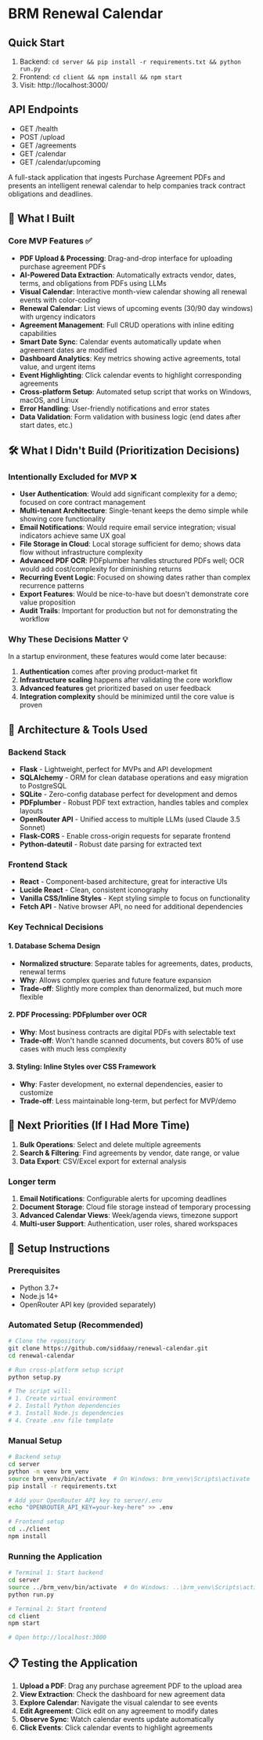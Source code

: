 # BRM Renewal Calendar

## Quick Start
1. Backend: `cd server && pip install -r requirements.txt && python run.py`
2. Frontend: `cd client && npm install && npm start`
3. Visit: http://localhost:3000/

## API Endpoints
- GET /health
- POST /upload
- GET /agreements
- GET /calendar
- GET /calendar/upcoming

A full-stack application that ingests Purchase Agreement PDFs and presents an intelligent renewal calendar to help companies track contract obligations and deadlines.

## 🎯 What I Built

### Core MVP Features ✅
- **PDF Upload & Processing**: Drag-and-drop interface for uploading purchase agreement PDFs
- **AI-Powered Data Extraction**: Automatically extracts vendor, dates, terms, and obligations from PDFs using LLMs
- **Visual Calendar**: Interactive month-view calendar showing all renewal events with color-coding
- **Renewal Calendar**: List views of upcoming events (30/90 day windows) with urgency indicators
- **Agreement Management**: Full CRUD operations with inline editing capabilities
- **Smart Date Sync**: Calendar events automatically update when agreement dates are modified
- **Dashboard Analytics**: Key metrics showing active agreements, total value, and urgent items
- **Event Highlighting**: Click calendar events to highlight corresponding agreements
- **Cross-platform Setup**: Automated setup script that works on Windows, macOS, and Linux
- **Error Handling**: User-friendly notifications and error states
- **Data Validation**: Form validation with business logic (end dates after start dates, etc.)

## 🛠️ What I Didn't Build (Prioritization Decisions)

### Intentionally Excluded for MVP ❌
- **User Authentication**: Would add significant complexity for a demo; focused on core contract management
- **Multi-tenant Architecture**: Single-tenant keeps the demo simple while showing core functionality
- **Email Notifications**: Would require email service integration; visual indicators achieve same UX goal
- **File Storage in Cloud**: Local storage sufficient for demo; shows data flow without infrastructure complexity
- **Advanced PDF OCR**: PDFplumber handles structured PDFs well; OCR would add cost/complexity for diminishing returns
- **Recurring Event Logic**: Focused on showing dates rather than complex recurrence patterns
- **Export Features**: Would be nice-to-have but doesn't demonstrate core value proposition
- **Audit Trails**: Important for production but not for demonstrating the workflow

### Why These Decisions Matter 💡
In a startup environment, these features would come later because:
1. **Authentication** comes after proving product-market fit
2. **Infrastructure scaling** happens after validating the core workflow  
3. **Advanced features** get prioritized based on user feedback
4. **Integration complexity** should be minimized until the core value is proven

## 🔧 Architecture & Tools Used

### Backend Stack
- **Flask** - Lightweight, perfect for MVPs and API development
- **SQLAlchemy** - ORM for clean database operations and easy migration to PostgreSQL
- **SQLite** - Zero-config database perfect for development and demos
- **PDFplumber** - Robust PDF text extraction, handles tables and complex layouts
- **OpenRouter API** - Unified access to multiple LLMs (used Claude 3.5 Sonnet)
- **Flask-CORS** - Enable cross-origin requests for separate frontend
- **Python-dateutil** - Robust date parsing for extracted text

### Frontend Stack  
- **React** - Component-based architecture, great for interactive UIs
- **Lucide React** - Clean, consistent iconography
- **Vanilla CSS/Inline Styles** - Kept styling simple to focus on functionality
- **Fetch API** - Native browser API, no need for additional dependencies

### Key Technical Decisions

#### 1. **Database Schema Design**
- **Normalized structure**: Separate tables for agreements, dates, products, renewal terms
- **Why**: Allows complex queries and future feature expansion
- **Trade-off**: Slightly more complex than denormalized, but much more flexible

#### 2. **PDF Processing: PDFplumber over OCR**
- **Why**: Most business contracts are digital PDFs with selectable text
- **Trade-off**: Won't handle scanned documents, but covers 80% of use cases with much less complexity

#### 3. **Styling: Inline Styles over CSS Framework**
- **Why**: Faster development, no external dependencies, easier to customize
- **Trade-off**: Less maintainable long-term, but perfect for MVP/demo


## 🔮 Next Priorities (If I Had More Time)

1. **Bulk Operations**: Select and delete multiple agreements
2. **Search & Filtering**: Find agreements by vendor, date range, or value
3. **Data Export**: CSV/Excel export for external analysis

### Longer term
1. **Email Notifications**: Configurable alerts for upcoming deadlines
2. **Document Storage**: Cloud file storage instead of temporary processing
3. **Advanced Calendar Views**: Week/agenda views, timezone support
4. **Multi-user Support**: Authentication, user roles, shared workspaces


## 🚀 Setup Instructions

### Prerequisites
- Python 3.7+ 
- Node.js 14+
- OpenRouter API key (provided separately)

### Automated Setup (Recommended)
```bash
# Clone the repository
git clone https://github.com/siddaay/renewal-calendar.git
cd renewal-calendar

# Run cross-platform setup script
python setup.py

# The script will:
# 1. Create virtual environment
# 2. Install Python dependencies  
# 3. Install Node.js dependencies
# 4. Create .env file template
```

### Manual Setup
```bash
# Backend setup
cd server
python -m venv brm_venv
source brm_venv/bin/activate  # On Windows: brm_venv\Scripts\activate
pip install -r requirements.txt

# Add your OpenRouter API key to server/.env
echo "OPENROUTER_API_KEY=your-key-here" >> .env

# Frontend setup
cd ../client
npm install
```

### Running the Application
```bash
# Terminal 1: Start backend
cd server
source ../brm_venv/bin/activate  # On Windows: ..\brm_venv\Scripts\activate
python run.py

# Terminal 2: Start frontend  
cd client
npm start

# Open http://localhost:3000
```

## 📋 Testing the Application

1. **Upload a PDF**: Drag any purchase agreement PDF to the upload area
2. **View Extraction**: Check the dashboard for new agreement data
3. **Explore Calendar**: Navigate the visual calendar to see events
4. **Edit Agreement**: Click edit on any agreement to modify dates
5. **Observe Sync**: Watch calendar events update automatically
6. **Click Events**: Click calendar events to highlight agreements